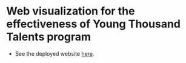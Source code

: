 # Web visualization for the effectiveness of Young Thousand Talents program
 - See the deployed website [here](https://joeyzhuo.github.io/SummerSchool-in-PKU/DataViz2_Text_Visualization/).

